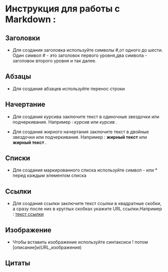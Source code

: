 # Инструкция для работы с Markdown :

## Заголовки 

* Для создания заголовка используйте символы #,от одного до шести. Один символ # - это заголовок первого уровня,два символа - заголовок второго уровня и так далее.



## Абзацы

* Для создания абзацев используйте перенос строки



## Начертание

* Для создания курсива заключите текст в одиночные звездочки или подчеркивания. Например : *курсив* или _курсив_ .

* Для создания жирного начертания заключите текст в двойные звездочки или подчеркивания. Например : **жирный текст** или __жирный текст__ .



## Списки

* Для создания маркированного списка используйте символ - или * перед каждым элементом списка



## Ссылки

* Для создания ссылки заключите текст ссылки в квадратные скобки, а сразу после них в круглых скобках укажите URL ссылки.Например : [текст ссылки](https://www.example.com)



## Изображение

* Чтобы вставить изображение используйте синтаксиси ! потом [описание]и(URL_изображения)



## Цитаты
